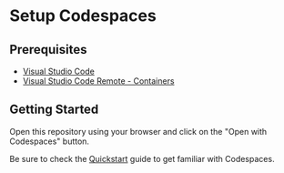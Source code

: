 # Setup Codespaces

## Prerequisites

- [Visual Studio Code](https://code.visualstudio.com/)
- [Visual Studio Code Remote - Containers](https://marketplace.visualstudio.com/items?itemName=ms-vscode-remote.remote-containers)

## Getting Started

Open this repository using your browser and click on the "Open with Codespaces" button.

Be sure to check the [Quickstart](https://docs.github.com/en/codespaces/getting-started/quickstart) guide to get familiar with Codespaces.
